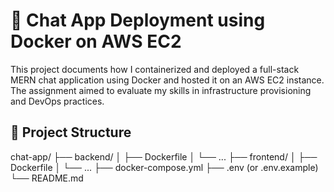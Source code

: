 # 🚀 Chat App Deployment using Docker on AWS EC2

This project documents how I containerized and deployed a full-stack MERN chat application using Docker and hosted it on an AWS EC2 instance. The assignment aimed to evaluate my skills in infrastructure provisioning and DevOps practices.

## 📁 Project Structure
chat-app/
├── backend/
│   ├── Dockerfile
│   └── ...
├── frontend/
│   ├── Dockerfile
│   └── ...
├── docker-compose.yml
├── .env (or .env.example)
└── README.md
